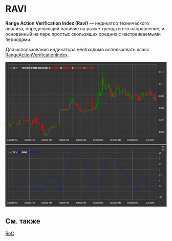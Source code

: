 # RAVI

**Range Action Verification Index (Ravi)** — индикатор технического анализа, определяющий наличие на рынке тренда и его направление, и основанный на паре простых скользящих средних с настраиваемыми периодами. 

Для использования индикатора необходимо использовать класс [RangeActionVerificationIndex](xref:StockSharp.Algo.Indicators.RangeActionVerificationIndex). 

![IndicatorRangeActionVerificationIndex](../images/IndicatorRangeActionVerificationIndex.png)

## См. также

[RoC](IndicatorRateOfChange.md)
